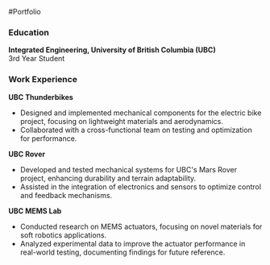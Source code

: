 #Portfolio

### Education
**Integrated Engineering, University of British Columbia (UBC)**  
3rd Year Student

### Work Experience

**UBC Thunderbikes**  
- Designed and implemented mechanical components for the electric bike project, focusing on lightweight materials and aerodynamics.
- Collaborated with a cross-functional team on testing and optimization for performance.

**UBC Rover**  
- Developed and tested mechanical systems for UBC's Mars Rover project, enhancing durability and terrain adaptability.
- Assisted in the integration of electronics and sensors to optimize control and feedback mechanisms.

**UBC MEMS Lab**  
- Conducted research on MEMS actuators, focusing on novel materials for soft robotics applications.
- Analyzed experimental data to improve the actuator performance in real-world testing, documenting findings for future reference.
